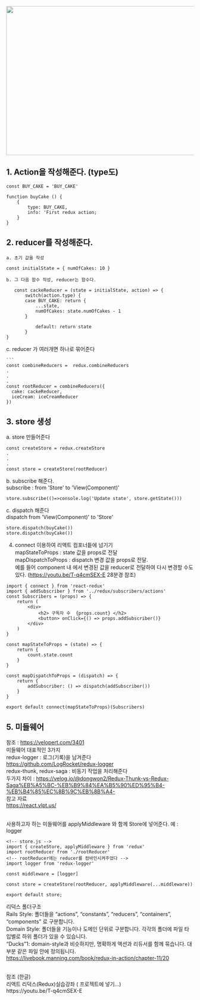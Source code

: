 <img src="https://blog.codecentric.de/files/2017/12/Bildschirmfoto-2017-12-01-um-08.56.48.png" width="900" height="400">

## 1. Action을 작성해준다. (type도)

```
const BUY_CAKE = 'BUY_CAKE'

function buyCake () {
    {
        type: BUY_CAKE,
        info: 'First redux action;
    }
}
```

## 2. reducer를 작성해준다.

    a. 초기 값을 작성

```
const initialState = { numOfCakes: 10 }
```

    b. 그 다음 함수 작성, reducer는 함수다.

```
   const cackeReducer = (state = initialState, action) => {
       switch(action.type) {
       case BUY_CAKE: return {
           ...state,
           numOfCakes: state.numOfCakes - 1
       }

           default: return state
       }
}
```

c. reducer 가 여러개면 하나로 묶어준다

    ```
    const combineReducers =  redux.combineReducers
    .
    .
    .
    const rootReducer = combineReducers({
      cake: cackeReducer,
      iceCream: iceCreamReducer
    })

## 3. store 생성

a. store 만들어준다

```
const createStore = redux.createStore
.
.
.
const store = createStore(rootReducer)
```

b. subscribe 해준다. <br>
subscribe : from 'Store' to 'View(Component)'

```
store.subscribe(()=>console.log('Update state', store.getState()))
```

c. dispatch 해준다 <br>
dispatch from 'View(Component)' to 'Store'

```
store.dispatch(buyCake())
store.dispatch(buyCake())
```

4. connect 이용하여 리액트 컴포너틑에 넘기기 <br>
   mapStateToProps : state 값을 props로 전달<br>
   mapDispatchToProps : dispatch 변경 값을 props로 전달. <br> 예를 들어 component 내 에서 변경된 값을 reducer로 전달하여 다시 변경할 수도 있다. (https://youtu.be/T-q4cmSEX-E 28분경 참조)

```
import { connect } from 'react-redux'
import { addSubscriber } from '../redux/subscribers/actions'
const Subscribers = (props) => {
    return (
        <div>
            <h2> 구독자 수  {props.count} </h2>
            <button> onClick={() => props.addSubscriber()}
        </div>
    )
}

const mapStateToProps = (state) => {
    return {
        count.state.count
    }
}

const mapDispatchToProps = (dispatch) => {
    return {
        addSubscriber: () => dispatch(addSubscriber())
    }
}

export default connect(mapStateToProps)(Subscribers)

```

## 5. 미들웨어 <br>

참조 : https://velopert.com/3401 <br>
미들웨어 대표적인 3가지 <br>
redux-logger : 로그(기록)을 남겨준다 <br>
https://github.com/LogRocket/redux-logger
<br>
redux-thunk, redux-saga : 비동기 작업을 처리해준다 <br>
두가지 차이 : https://velog.io/@dongwon2/Redux-Thunk-vs-Redux-Saga%EB%A5%BC-%EB%B9%84%EA%B5%90%ED%95%B4-%EB%B4%85%EC%8B%9C%EB%8B%A4-
<br>
참고 자료 <br>
https://react.vlpt.us/

<br>
사용하고자 하는 미들웨어를 applyMiddleware 와 함께 Store에 넣어준다. 예 : logger

```
<!-- store.js -->
import { createStore, applyMiddleware } from 'redux'
import rootReducer from './rootReducer'
<!-- rootReducer에는 reducer를 컴바인시켜주었다 -->
import logger from 'redux-logger'

const middleware = [logger]

const store = createStore(rootReducer, applyMiddleware(...middleware))

export default store;
```

리덕스 폴더구조 <br>
Rails Style: 폴더들을 “actions”, “constants”, “reducers”, “containers”, “components” 로 구분합니다. <br>
Domain Style: 폴더들을 기능이나 도메인 단위로 구분합니다. 각각의 폴더에 파일 타입별로 하위 폴더가 있을 수 있습니다. <br>
“Ducks”1: domain-style과 비슷하지만, 명확하게 액션과 리듀서를 함께 묶습니다. 대부분 같은 파일 안에 정의됩니다. <br>
https://livebook.manning.com/book/redux-in-action/chapter-11/20

<br>
참조
(한글) <br>
리액트 리덕스(Redux)실습강좌 ( 프로젝트에 넣기...) <br>
https://youtu.be/T-q4cmSEX-E <br>
